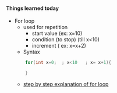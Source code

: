 #### Things learned today
* For loop
    * used for repetition
        * start value (ex: x=10)
        * condition (to stop) (till x<10)
        * increment ( ex: x=x+2)
    * Syntax
    ```java
        for(int x=0;  ; x<10   ; x= x+1){

        }
    ```
    * [step by step explanation of for loop](https://github.com/sairamaj/programmingclass/blob/master/sessions/Session4.MD#loopingrepetitions)
